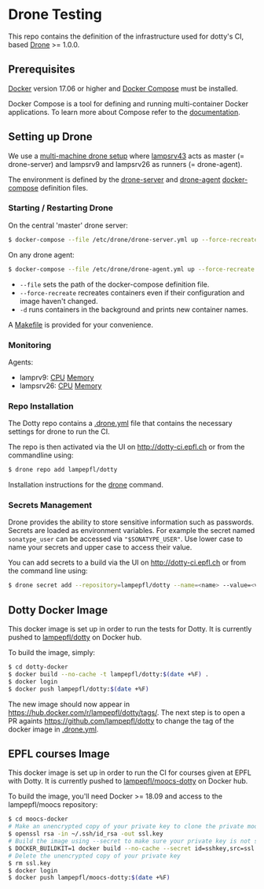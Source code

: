 Drone Testing
===================

This repo contains the definition of the infrastructure used for dotty's CI,
based [Drone](https://drone.io/) >= 1.0.0.

Prerequisites
-------------
[Docker](https://docs.docker.com/engine/installation/) version 17.06 or higher and
[Docker Compose](https://docs.docker.com/compose/install/) must be installed.

Docker Compose is a tool for defining and running multi-container Docker applications.
To learn more about Compose refer to the [documentation](https://docs.docker.com/compose/).

Setting up Drone
----------------

We use a [multi-machine drone
setup](https://docs.drone.io/installation/github/multi-machine/) where
[lampsrv43](http://lampsrv43.epfl.ch/) acts as master (= drone-server) and
lampsrv9 and lampsrv26 as runners (= drone-agent).

The environment is defined by the [drone-server](drone/drone-server.yml) and
[drone-agent](drone/drone-agent.yml)
[docker-compose](https://docs.docker.com/compose/reference/overview/)
definition files.

### Starting / Restarting Drone ###

On the central 'master' drone server:

```bash
$ docker-compose --file /etc/drone/drone-server.yml up --force-recreate -d
```

On any drone agent:

```bash
$ docker-compose --file /etc/drone/drone-agent.yml up --force-recreate -d
```

* `--file` sets the path of the docker-compose definition file.
* `--force-recreate` recreates containers even if their configuration and image haven't changed.
* `-d` runs containers in the background and prints new container names.

A [Makefile](drone/Makefile) is provided for your convenience.

### Monitoring ###

Agents:
  * lamprv9: [CPU](http://tresormon.epfl.ch/munin/epfl.ch/lampsrv9.epfl.ch/cpu.html) [Memory](http://tresormon.epfl.ch/munin/epfl.ch/lampsrv9.epfl.ch/memory.html)
  * lampsrv26: [CPU](http://tresormon.epfl.ch/munin/epfl.ch/lampsrv26.epfl.ch/cpu.html) [Memory](http://tresormon.epfl.ch/munin/epfl.ch/lampsrv26.epfl.ch/memory.html)


### Repo Installation ###

The Dotty repo contains a
[.drone.yml](https://github.com/lampepfl/dotty/blob/master/.drone.yml) file
that contains the necessary settings for drone to run the CI.

The repo is then activated via the UI on http://dotty-ci.epfl.ch or from the
commandline using:

```bash
$ drone repo add lampepfl/dotty
```

Installation instructions for the
[drone](http://readme.drone.io/usage/getting-started-cli/) command.

### Secrets Management ###
Drone provides the ability to store sensitive information such as passwords.
Secrets are loaded as environment variables. For example the secret named `sonatype_user` can be
accessed via `"$SONATYPE_USER"`. Use lower case to name your secrets and upper case to access their
value.

You can add secrets to a build via the UI on http://dotty-ci.epfl.ch or
from the command line using:

```bash
$ drone secret add --repository=lampepfl/dotty --name=<name> --value=<value>
```

Dotty Docker Image
------------------
This docker image is set up in order to run the tests for Dotty. It is
currently pushed to [lampepfl/dotty](https://hub.docker.com/r/lampepfl/dotty/)
on Docker hub.

To build the image, simply:

```bash
$ cd dotty-docker
$ docker build --no-cache -t lampepfl/dotty:$(date +%F) .
$ docker login
$ docker push lampepfl/dotty:$(date +%F)
```

The new image should now appear in <https://hub.docker.com/r/lampepfl/dotty/tags/>.
The next step is to open a PR againts <https://github.com/lampepfl/dotty> to change the tag of
the docker image in [.drone.yml](https://github.com/lampepfl/dotty/blob/master/.drone.yml).

EPFL courses Image
------------------
This docker image is set up in order to run the CI for courses given at EPFL with Dotty. It is
currently pushed to [lampepfl/moocs-dotty](https://hub.docker.com/r/lampepfl/moocs-dotty/)
on Docker hub.

To build the image, you'll need Docker >= 18.09 and access to the lampepfl/moocs repository:

```bash
$ cd moocs-docker
# Make an unencrypted copy of your private key to clone the private moocs repository
$ openssl rsa -in ~/.ssh/id_rsa -out ssl.key
# Build the image using --secret to make sure your private key is not saved in the image
$ DOCKER_BUILDKIT=1 docker build --no-cache --secret id=sshkey,src=ssl.key -t lampepfl/moocs-dotty:$(date +%F) .
# Delete the unencrypted copy of your private key
$ rm ssl.key
$ docker login
$ docker push lampepfl/moocs-dotty:$(date +%F)
```
